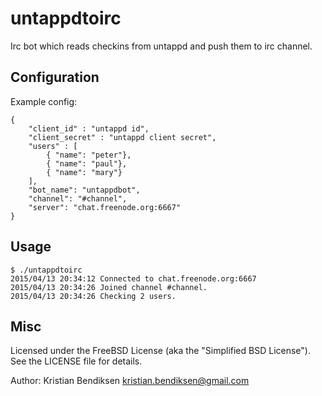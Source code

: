 # untappdtoirc 

Irc bot which reads checkins from untappd and push them to irc channel.

## Configuration

Example config:

```
{
    "client_id" : "untappd id",
    "client_secret" : "untappd client secret",
    "users" : [
        { "name": "peter"},
        { "name": "paul"},
        { "name": "mary"}
    ],
    "bot_name": "untappdbot",
    "channel": "#channel",
    "server": "chat.freenode.org:6667"
}
```

## Usage

```
$ ./untappdtoirc
2015/04/13 20:34:12 Connected to chat.freenode.org:6667
2015/04/13 20:34:26 Joined channel #channel.
2015/04/13 20:34:26 Checking 2 users.
```

## Misc

Licensed under the FreeBSD License (aka the "Simplified BSD License"). See the LICENSE file for details.

Author: Kristian Bendiksen <kristian.bendiksen@gmail.com>

